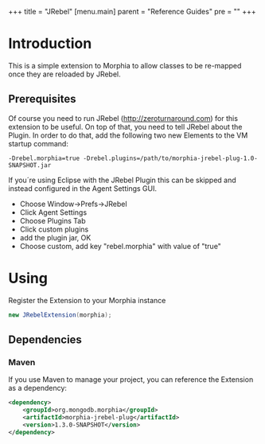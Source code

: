 +++
title = "JRebel"
[menu.main]
  parent = "Reference Guides"
  pre = "<i class='fa fa-file-text-o'></i>"
+++

# Introduction

This is a simple extension to Morphia to allow classes to be re-mapped once they are reloaded by JRebel.

## Prerequisites

Of course you need to run JRebel (http://zeroturnaround.com) for this extension to be useful.
On top of that, you need to tell JRebel about the Plugin. In order to do that, add the following two new Elements to the VM startup command:

```
-Drebel.morphia=true -Drebel.plugins=/path/to/morphia-jrebel-plug-1.0-SNAPSHOT.jar
```

If you´re using Eclipse with the JRebel Plugin this can be skipped and instead configured in the Agent Settings GUI.
- Choose Window->Prefs->JRebel
- Click Agent Settings
- Choose Plugins Tab
- Click custom plugins
- add the plugin jar, OK
- Choose custom, add key "rebel.morphia" with value of "true"

# Using
Register the Extension to your Morphia instance

```java
new JRebelExtension(morphia);
```

## Dependencies

### Maven
If you use Maven to manage your project, you can reference the Extension as a dependency:
  
```xml
<dependency>
    <groupId>org.mongodb.morphia</groupId>
    <artifactId>morphia-jrebel-plug</artifactId>
    <version>1.3.0-SNAPSHOT</version>
</dependency>
```
